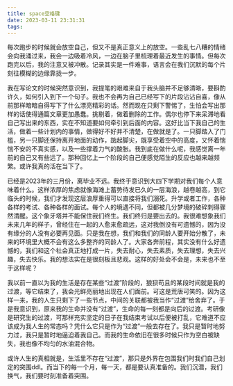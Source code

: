 ```yaml
---
title: space空格键
date: 2023-03-11 23:31:31
tags:
---
```

每次跑步的时候就会放空自己，但又不是真正意义上的放空。一些乱七八糟的情绪会向我涌过来，我会一边吸着冷风，一边在脑子里梳理着最近发生的事情。但每次跑完以后，我的注意又被冲散。记录其实是一件难事，语言会在我们沉默的每个片刻往模糊的边缘靠拢一步。

我在写论文的时候突然意识到，我提笔的艰难来自于我头脑并不足够清晰，要斟酌许久，如何引入到下一个句子。我也不会再为自己已经写下的片段沾沾自喜，像从前那样暗暗自得写下了什么漂亮精彩的话。然而现在只剩下警惕了，生怕会写出那样的话使得通篇文章更加愚蠢。挑剔着，做着删除的工作。偶尔也停下来呆滞地看自己写出来的东西，实在不知道要如何牵引到后面的内容。这好比当下我自己的生活，做着一些计划内的事情，做得好不好并不清楚，在做就是了。一只脚踏入了门槛，另一只脚还保持离开地面的动作，踮起脚尖，既享受着空中的高度，又怀着惴惴不安的不真实感，以及一些撑着力气的酸胀。我到底在做什么呢，我感觉离一年前的自己又有些远了。那种回忆上一个阶段的自己便感觉陌生的反应也越来越频繁。或许我真的活在当下了。

已经是2023年的三月份，离毕业不远。我终于意识到大四下学期对我们每个人意味着什么。这样浓厚的焦虑就像海滩上蓄势待发已久的一层海浪，越卷越高，到它临头的时候，我们才发现这层浪厚重得可以直接将我们溺死。升学或者工作，各种各样的考试、各种各样的面试。每个人的境遇不同，但都被几分梦境的破碎刺得骤然清醒。这个象牙塔并不能保住我们终生。我们终归是要出去的。我很难想象我们未来几年的样子，曾经住在一起的人愈来愈疏远，这对我倒没有可遗憾的，因为没有缘分的人没有必要再见面。只是我在想，我们和我们的同龄人要开始分散了，未来的环境里大概不会有这么多整齐的同龄人了。大家各奔前程，其实没有什么好遗憾的，我们和这个社会真正地打成一片，失去耐心，失去素质，失去理想，失去兴趣，失去快乐。我的想法实在是很刻板且悲观。这样的好处会不会是，未来也不至于这样呢？

我以前一直以为我的生活是存在某些“过渡”阶段的，狼狈苟且的某段时间就是我的过渡，等它结束了，我会光鲜亮丽地出现在人们面前。可这是荒唐可笑的。因为这样一来，我的人生只剩下了一些节点，中间的关联都被我当作“过渡”给舍弃了。于是我意识到，原来我的生命并没有“过渡”，生命的每一刻都是向后的过渡。考研像是研究生的过渡，可那样充实坚定的日子在我结束考试以后便被打乱，它难道不应该成为我人生的常态吗？凭什么它只是作为“过渡”一般去存在了。我只是暂时地努力过，我只是暂时地逼迫着我自己。而我的生命依旧在很多时候只作为空白被缺失，我也像不均匀的水油混合物。

或许人生的真相就是，生活里不存在“过渡”，那只是外界在包围我们时我们自己划定的突围ddl。而当下的每一个月，每一天，都是要认真准备的。我们沉潜，我们换气，我们要时刻准备着突围。

